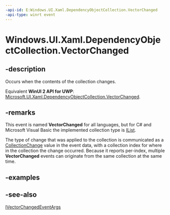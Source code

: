 ```yaml
---
-api-id: E:Windows.UI.Xaml.DependencyObjectCollection.VectorChanged
-api-type: winrt event
---
```


<!-- Event syntax
public event Windows.Foundation.Collections.VectorChangedEventHandler VectorChanged<Windows.UI.Xaml.DependencyObject>
-->

# Windows.UI.Xaml.DependencyObjectCollection.VectorChanged

## -description
Occurs when the contents of the collection changes.

Equivalent **WinUI 2 API for UWP**: [Microsoft.UI.Xaml.DependencyObjectCollection.VectorChanged](/windows/winui/api/microsoft.ui.xaml.dependencyobjectcollection.vectorchanged).

## -remarks
This event is named **VectorChanged** for all languages, but for C# and Microsoft Visual Basic the implemented collection type is [IList<T>](/dotnet/api/system.collections.generic.ilist-1?view=dotnet-uwp-10.0&preserve-view=true).

The type of change that was applied to the collection is communicated as a [CollectionChange](../windows.foundation.collections/collectionchange.md) value in the event data, with a collection index for where in the collection the change occurred. Because it reports per-index, multiple **VectorChanged** events can originate from the same collection at the same time.

## -examples

## -see-also
[IVectorChangedEventArgs](../windows.foundation.collections/ivectorchangedeventargs.md)
